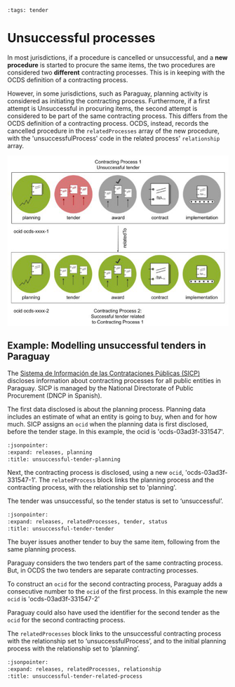 ```{workedexample} Unsuccessful processes
:tags: tender
```

# Unsuccessful processes

In most jurisdictions, if a procedure is cancelled or unsuccessful, and a **new procedure** is started to procure the same items, the two procedures are considered two **different** contracting processes. This is in keeping with the OCDS definition of a contracting process.

However, in some jurisdictions, such as Paraguay, planning activity is considered as initiating the contracting process. Furthermore, if a first attempt is Unsuccessful in procuring items, the second attempt is considered to be part of the same contracting process. This differs from the OCDS definition of a contracting process. OCDS, instead, records the cancelled procedure in the `relatedProcesses` array of the new procedure, with the 'unsuccessfulProcess' code in the related process' `relationship` array.  

![Unsuccessful Tender](../../_static/png/unsuccessful_tender.png)

## Example: Modelling unsuccessful tenders in Paraguay

The [Sistema de Información de las Contrataciones Públicas (SICP)](https://contrataciones.gov.py/) discloses information about contracting processes for all public entities in Paraguay. SICP is managed by the National Directorate of Public Procurement (DNCP in Spanish).

The first data disclosed is about the planning process. Planning data includes an estimate of what an entity is going to buy, when and for how much. SICP assigns an `ocid` when the planning data is first disclosed, before the tender stage. In this example, the ocid is 'ocds-03ad3f-331547'.

```{jsoninclude} ../../examples/unsuccessful_tender/planning.json
:jsonpointer:
:expand: releases, planning
:title: unsuccessful-tender-planning
```

Next, the contracting process is disclosed, using a new `ocid`, 'ocds-03ad3f-331547-1'. The `relatedProcess` block links the planning process and the contracting process, with the relationship set to 'planning'.

The tender was unsuccessful, so the tender status is set to ‘unsuccessful’.

```{jsoninclude} ../../examples/unsuccessful_tender/tender.json
:jsonpointer:
:expand: releases, relatedProcesses, tender, status
:title: unsuccessful-tender-tender
```

The buyer issues another tender to buy the same item, following from the same planning process.

Paraguay considers the two tenders part of the same contracting process. But, in OCDS the two tenders are separate contracting processes.

To construct an `ocid` for the second contracting process, Paraguay adds a consecutive number to the `ocid` of the first process. In this example the new `ocid` is 'ocds-03ad3f-331547-2'

Paraguay could also have used the identifier for the second tender as the `ocid` for the second contracting process.

The `relatedProcesses` block links to the unsuccessful contracting process with the relationship set to ‘unsuccessfulProcess’, and to the initial planning process with the relationship set to ‘planning’.

```{jsoninclude} ../../examples/unsuccessful_tender/related_process.json
:jsonpointer:
:expand: releases, relatedProcesses, relationship
:title: unsuccessful-tender-related-process
```
